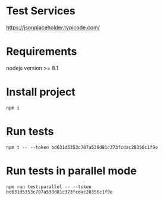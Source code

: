 # Test Services
https://jsonplaceholder.typicode.com/

# Requirements
nodejs version >= 8.1

# Install project
```npm i```

# Run tests
```npm t -- --token bd631d5353c707a538d81c373fcdac28356c1f9e```

# Run tests in parallel mode
```npm run test:parallel -- --token bd631d5353c707a538d81c373fcdac28356c1f9e```
